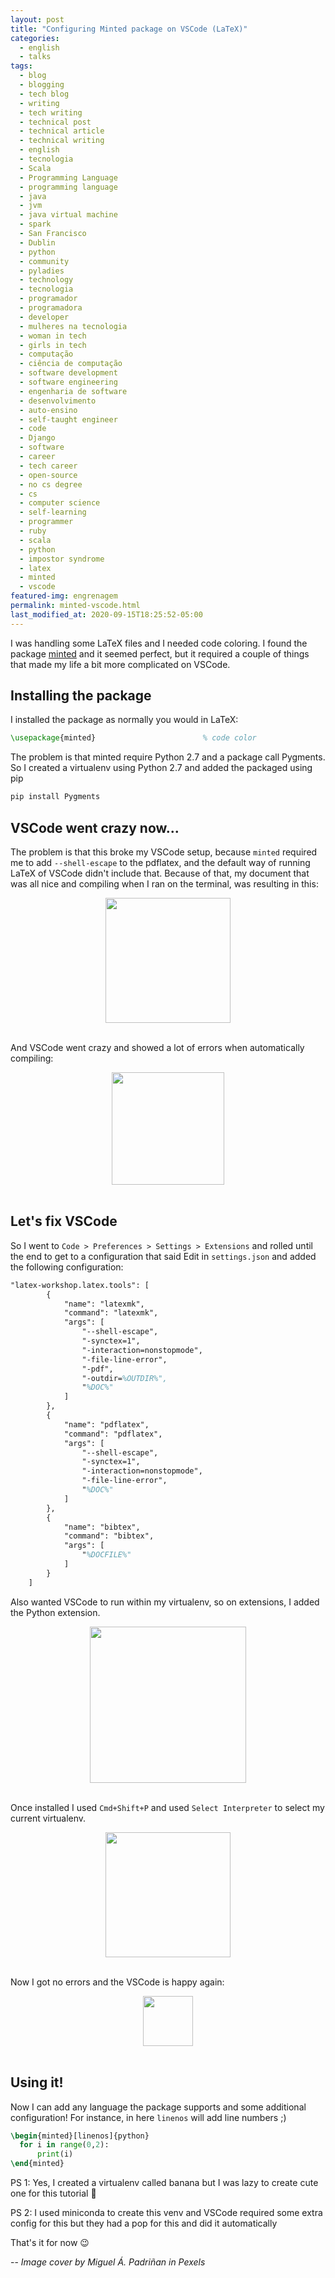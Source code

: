 ```yaml
---
layout: post
title: "Configuring Minted package on VSCode (LaTeX)"
categories:
  - english
  - talks
tags:
  - blog
  - blogging
  - tech blog
  - writing
  - tech writing
  - technical post
  - technical article
  - technical writing
  - english
  - tecnologia
  - Scala
  - Programming Language
  - programming language
  - java
  - jvm
  - java virtual machine
  - spark
  - San Francisco
  - Dublin
  - python
  - community 
  - pyladies
  - technology
  - tecnologia
  - programador
  - programadora
  - developer
  - mulheres na tecnologia
  - woman in tech
  - girls in tech
  - computação
  - ciência de computação
  - software development
  - software engineering
  - engenharia de software
  - desenvolvimento
  - auto-ensino
  - self-taught engineer
  - code
  - Django
  - software
  - career
  - tech career
  - open-source
  - no cs degree
  - cs
  - computer science
  - self-learning
  - programmer
  - ruby
  - scala
  - python
  - impostor syndrome
  - latex
  - minted
  - vscode
featured-img: engrenagem
permalink: minted-vscode.html
last_modified_at: 2020-09-15T18:25:52-05:00
---
```


I was handling some LaTeX files and I needed code coloring. I found the package [minted](https://www.ctan.org/pkg/minted) and it seemed perfect, but it required a couple of things that made my life a bit more complicated on VSCode.

## Installing the package

I installed the package as normally you would in LaTeX:

```latex
\usepackage{minted}                        % code color
```

The problem is that minted require Python 2.7 and a package call Pygments. So I created a virtualenv using Python 2.7 and added the packaged using pip

```latex
pip install Pygments
```

## VSCode went crazy now...

The problem is that this broke my VSCode setup, because `minted` required me to add `--shell-escape` to the pdflatex, and the default way of running LaTeX of VSCode didn't include that. Because of that, my document that was all nice and compiling when I ran on the terminal, was resulting in this:


<center>
  <img src="{{ site.url }}{{ site.baseurl }}/assets/img/posts/minted2.png" style="height:200px;"/>
</center>
<br/>


And VSCode went crazy and showed a lot of errors when automatically compiling:

<center>
  <img src="{{ site.url }}{{ site.baseurl }}/assets/img/posts/minted1.png" style="height:180px;"/>
</center>
<br/>



## Let's fix VSCode

So I went to `Code > Preferences > Settings > Extensions` and rolled until the end to get to a configuration that said Edit in `settings.json` and added the following configuration:

```latex
"latex-workshop.latex.tools": [
        {
            "name": "latexmk",
            "command": "latexmk",
            "args": [
                "--shell-escape",
                "-synctex=1",
                "-interaction=nonstopmode",
                "-file-line-error",
                "-pdf",
                "-outdir=%OUTDIR%",
                "%DOC%"
            ]
        },
        {
            "name": "pdflatex",
            "command": "pdflatex",
            "args": [
                "--shell-escape",
                "-synctex=1",
                "-interaction=nonstopmode",
                "-file-line-error",
                "%DOC%"
            ]
        },
        {
            "name": "bibtex",
            "command": "bibtex",
            "args": [
                "%DOCFILE%"
            ]
        }
    ]
```

Also wanted VSCode to run within my virtualenv, so on extensions, I added the Python extension. 

<center>
  <img src="{{ site.url }}{{ site.baseurl }}/assets/img/posts/minted3.png" style="height:250px;"/>
</center>
<br/>



Once installed I used `Cmd+Shift+P` and  used `Select Interpreter` to select my current virtualenv.

<center>
  <img src="{{ site.url }}{{ site.baseurl }}/assets/img/posts/minted4.png" style="height:200px;"/>
</center>
<br/>



Now I got no errors and the VSCode is happy again:
<center>
  <img src="{{ site.url }}{{ site.baseurl }}/assets/img/posts/minted5.png" style="height:80px;"/>
</center>
<br/>


## Using it!


Now I can add any language the package supports and some additional configuration! For instance, in here `linenos` will add line numbers ;)


```latex
\begin{minted}[linenos]{python}
  for i in range(0,2):
      print(i)
\end{minted}
```


PS 1: Yes, I created a virtualenv called banana but I was lazy to create cute one for this tutorial 🥺

PS 2: I used miniconda to create this venv and VSCode required some extra config for this but they had a pop for this and did it automatically 

That's it for now 😉



-- 
*Image cover by Miguel Á. Padriñan in Pexels*